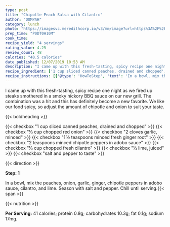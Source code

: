 ```yaml
---
type: post
title: "Chipotle Peach Salsa with Cilantro"
author: "OOMPAH"
category: lunch
photo: "https://imagesvc.meredithcorp.io/v3/mm/image?url=https%3A%2F%2Fimages.media-allrecipes.com%2Fuserphotos%2F3880.jpg"
prep_time: "P0DT0H10M"
cook_time: 
recipe_yield: "4 servings"
rating_value: 4.25
review_count: 48
calories: "40.5 calories"
date_published: 12/07/2019 10:53 AM
description: "I came up with this fresh-tasting, spicy recipe one night as we fired up steaks smothered in a smoky hickory BBQ sauce on our new grill. The combination was a hit and this has definitely become a new favorite. We like our food spicy, so adjust the amount of chipotle and onion to suit your taste."
recipe_ingredient: ['1 cup sliced canned peaches, drained and chopped', '⅓ cup chopped red onion', '2 cloves garlic, minced', '1\u2009½ teaspoons minced fresh ginger root', '2 teaspoons minced chipotle peppers in adobo sauce', '⅓ cup chopped fresh cilantro', '½ lime, juiced', 'salt and pepper to taste']
recipe_instructions: [{'@type': 'HowToStep', 'text': 'In a bowl, mix the peaches, onion, garlic, ginger, chipotle peppers in adobo sauce, cilantro, and lime. Season with salt and pepper. Chill until serving.\n'}]
---
```


I came up with this fresh-tasting, spicy recipe one night as we fired up steaks smothered in a smoky hickory BBQ sauce on our new grill. The combination was a hit and this has definitely become a new favorite. We like our food spicy, so adjust the amount of chipotle and onion to suit your taste. 

{{< boldheading >}}

{{< checkbox "1 cup sliced canned peaches, drained and chopped" >}}
{{< checkbox "⅓ cup chopped red onion" >}}
{{< checkbox "2 cloves garlic, minced" >}}
{{< checkbox "1 ½ teaspoons minced fresh ginger root" >}}
{{< checkbox "2 teaspoons minced chipotle peppers in adobo sauce" >}}
{{< checkbox "⅓ cup chopped fresh cilantro" >}}
{{< checkbox "½  lime, juiced" >}}
{{< checkbox "salt and pepper to taste" >}}


{{< direction >}}

**Step: 1**

In a bowl, mix the peaches, onion, garlic, ginger, chipotle peppers in adobo sauce, cilantro, and lime. Season with salt and pepper. Chill until serving.{{< span >}}

{{< nutrition >}}

**Per Serving:** 41 calories; protein 0.8g; carbohydrates 10.3g; fat 0.1g; sodium 17mg.